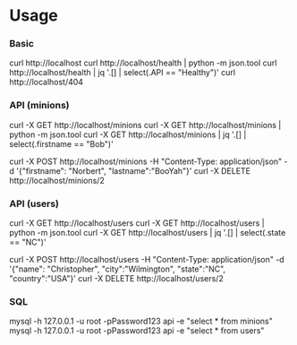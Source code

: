 # Usage

### Basic
curl http://localhost
curl http://localhost/health | python -m json.tool
curl http://localhost/health | jq '.[] | select(.API == "Healthy")'
curl http://localhost/404


### API (minions)
curl -X GET http://localhost/minions
curl -X GET http://localhost/minions | python -m json.tool
curl -X GET http://localhost/minions | jq '.[] | select(.firstname == "Bob")'

curl -X POST http://localhost/minions -H "Content-Type: application/json" -d '{"firstname": "Norbert", "lastname":"BooYah"}'
curl -X DELETE http://localhost/minions/2


### API (users)
curl -X GET http://localhost/users
curl -X GET http://localhost/users | python -m json.tool
curl -X GET http://localhost/users | jq '.[] | select(.state == "NC")'

curl -X POST http://localhost/users -H "Content-Type: application/json" -d '{"name": "Christopher", "city":"Wilmington", "state":"NC", "country":"USA"}'
curl -X DELETE http://localhost/users/2


### SQL
mysql -h 127.0.0.1 -u root -pPassword123 api -e "select * from minions"
mysql -h 127.0.0.1 -u root -pPassword123 api -e "select * from users"
